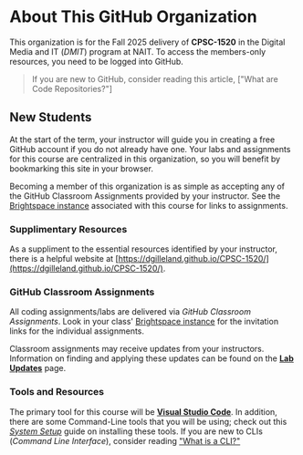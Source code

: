 # About This GitHub Organization

This organization is for the Fall 2025 delivery of **CPSC-1520** in the Digital Media and IT (*DMIT*) program at NAIT. To access the members-only resources, you need to be logged into GitHub.

> If you are new to GitHub, consider reading this article, ["What are Code Repositories?"]

## New Students

At the start of the term, your instructor will guide you in creating a free GitHub account if you do not already have one. Your labs and assignments for this course are centralized in this organization, so you will benefit by bookmarking this site in your browser.

Becoming a member of this organization is as simple as accepting any of the GitHub Classroom Assignments provided by your instructor. See the [Brightspace instance](https://lms.nait.ca/d2l/home) associated with this course for links to assignments.

### Supplimentary Resources

As a suppliment to the essential resources identified by your instructor, there is a helpful website at [https://dgilleland.github.io/CPSC-1520/](https://dgilleland.github.io/CPSC-1520/).

### GitHub Classroom Assignments

All coding assignments/labs are delivered via *GitHub Classroom Assignments*. Look in your class' [Brightspace instance](https://lms.nait.ca/d2l/home) for the invitation links for the individual assignments.

Classroom assignments may receive updates from your instructors. Information on finding and applying these updates can be found on the [**Lab Updates**](https://dgilleland.github.io/CPSC-1520/about/lab-updates/) page.

### Tools and Resources

The primary tool for this course will be [**Visual Studio Code**](https://code.visualstudio.com). In addition, there are some Command-Line tools that you will be using; check out this [*System Setup*](https://dgilleland.github.io/CPSC-1520/tutorials/0010/) guide on installing these tools. If you are new to CLIs (*Command Line Interface*), consider reading ["What is a CLI?"](https://github.com/resources/articles/software-development/what-is-a-cli)
